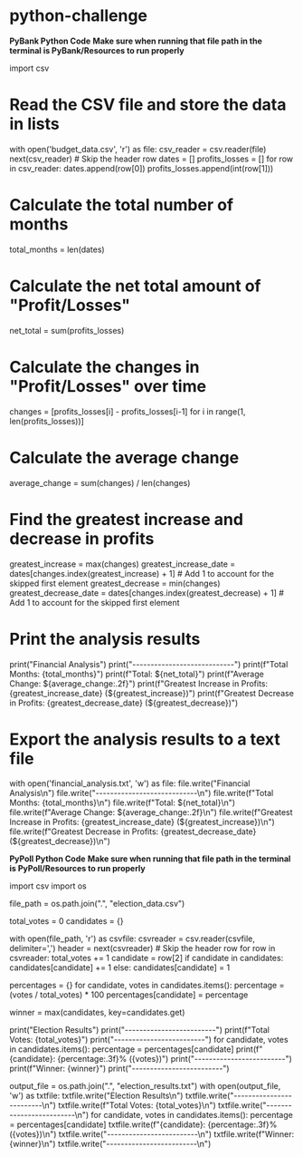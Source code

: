 # python-challenge

**PyBank Python Code**
**Make sure when running that file path in the terminal is PyBank/Resources to run properly**

import csv

# Read the CSV file and store the data in lists
with open('budget_data.csv', 'r') as file:
    csv_reader = csv.reader(file)
    next(csv_reader)  # Skip the header row
    dates = []
    profits_losses = []
    for row in csv_reader:
        dates.append(row[0])
        profits_losses.append(int(row[1]))

# Calculate the total number of months
total_months = len(dates)

# Calculate the net total amount of "Profit/Losses"
net_total = sum(profits_losses)

# Calculate the changes in "Profit/Losses" over time
changes = [profits_losses[i] - profits_losses[i-1] for i in range(1, len(profits_losses))]

# Calculate the average change
average_change = sum(changes) / len(changes)

# Find the greatest increase and decrease in profits
greatest_increase = max(changes)
greatest_increase_date = dates[changes.index(greatest_increase) + 1]  # Add 1 to account for the skipped first element
greatest_decrease = min(changes)
greatest_decrease_date = dates[changes.index(greatest_decrease) + 1]  # Add 1 to account for the skipped first element

# Print the analysis results
print("Financial Analysis")
print("----------------------------")
print(f"Total Months: {total_months}")
print(f"Total: ${net_total}")
print(f"Average Change: ${average_change:.2f}")
print(f"Greatest Increase in Profits: {greatest_increase_date} (${greatest_increase})")
print(f"Greatest Decrease in Profits: {greatest_decrease_date} (${greatest_decrease})")

# Export the analysis results to a text file
with open('financial_analysis.txt', 'w') as file:
    file.write("Financial Analysis\n")
    file.write("----------------------------\n")
    file.write(f"Total Months: {total_months}\n")
    file.write(f"Total: ${net_total}\n")
    file.write(f"Average Change: ${average_change:.2f}\n")
    file.write(f"Greatest Increase in Profits: {greatest_increase_date} (${greatest_increase})\n")
    file.write(f"Greatest Decrease in Profits: {greatest_decrease_date} (${greatest_decrease})\n")



**PyPoll Python Code**
**Make sure when running that file path in the terminal is PyPoll/Resources to run properly**

import csv
import os

file_path = os.path.join(".", "election_data.csv")

total_votes = 0
candidates = {}

with open(file_path, 'r') as csvfile:
    csvreader = csv.reader(csvfile, delimiter=',')
    header = next(csvreader)  # Skip the header row
    for row in csvreader:
        total_votes += 1
        candidate = row[2]
        if candidate in candidates:
            candidates[candidate] += 1
        else:
            candidates[candidate] = 1

percentages = {}
for candidate, votes in candidates.items():
    percentage = (votes / total_votes) * 100
    percentages[candidate] = percentage

winner = max(candidates, key=candidates.get)

print("Election Results")
print("-------------------------")
print(f"Total Votes: {total_votes}")
print("-------------------------")
for candidate, votes in candidates.items():
    percentage = percentages[candidate]
    print(f"{candidate}: {percentage:.3f}% ({votes})")
print("-------------------------")
print(f"Winner: {winner}")
print("-------------------------")

output_file = os.path.join(".", "election_results.txt")
with open(output_file, 'w') as txtfile:
    txtfile.write("Election Results\n")
    txtfile.write("-------------------------\n")
    txtfile.write(f"Total Votes: {total_votes}\n")
    txtfile.write("-------------------------\n")
    for candidate, votes in candidates.items():
        percentage = percentages[candidate]
        txtfile.write(f"{candidate}: {percentage:.3f}% ({votes})\n")
    txtfile.write("-------------------------\n")
    txtfile.write(f"Winner: {winner}\n")
    txtfile.write("-------------------------\n")
